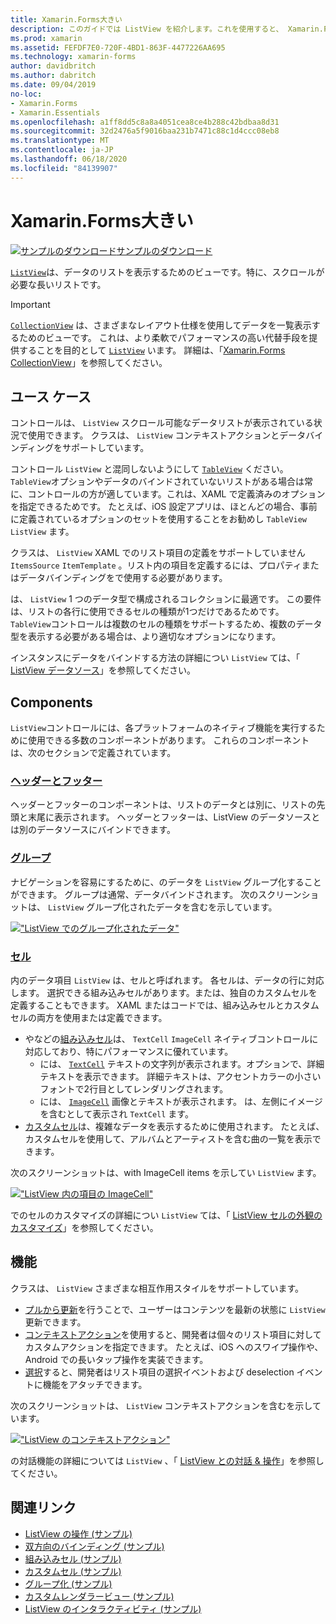 ```yaml
---
title: Xamarin.Forms大きい
description: このガイドでは ListView を紹介します。これを使用すると、 Xamarin.Forms 対話形式でデータを表示できます。
ms.prod: xamarin
ms.assetid: FEFDF7E0-720F-4BD1-863F-4477226AA695
ms.technology: xamarin-forms
author: davidbritch
ms.author: dabritch
ms.date: 09/04/2019
no-loc:
- Xamarin.Forms
- Xamarin.Essentials
ms.openlocfilehash: a1ff8dd5c8a8a4051cea8ce4b288c42bdbaa8d31
ms.sourcegitcommit: 32d2476a5f9016baa231b7471c88c1d4ccc08eb8
ms.translationtype: MT
ms.contentlocale: ja-JP
ms.lasthandoff: 06/18/2020
ms.locfileid: "84139907"
---
```

# <a name="xamarinforms-listview"></a>Xamarin.Forms大きい

[![サンプルのダウンロード](~/media/shared/download.png)サンプルのダウンロード](https://docs.microsoft.com/samples/xamarin/xamarin-forms-samples/workingwithlistview)

[`ListView`](xref:Xamarin.Forms.ListView)は、データのリストを表示するためのビューです。特に、スクロールが必要な長いリストです。

> [!IMPORTANT]
> [`CollectionView`](xref:Xamarin.Forms.CollectionView) は、さまざまなレイアウト仕様を使用してデータを一覧表示するためのビューです。 これは、より柔軟でパフォーマンスの高い代替手段を提供することを目的として [`ListView`](xref:Xamarin.Forms.ListView) います。 詳細は、「[Xamarin.Forms CollectionView](~/xamarin-forms/user-interface/collectionview/index.md)」を参照してください。

## <a name="use-cases"></a>ユース ケース

コントロールは、 `ListView` スクロール可能なデータリストが表示されている状況で使用できます。 クラスは、 `ListView` コンテキストアクションとデータバインディングをサポートしています。

コントロール `ListView` と混同しないようにして [`TableView`](~/xamarin-forms/user-interface/tableview.md) ください。 `TableView`オプションやデータのバインドされていないリストがある場合は常に、コントロールの方が適しています。これは、XAML で定義済みのオプションを指定できるためです。 たとえば、iOS 設定アプリは、ほとんどの場合、事前に定義されているオプションのセットを使用することをお勧めし `TableView` `ListView` ます。

クラスは、 `ListView` XAML でのリスト項目の定義をサポートしていません `ItemsSource` `ItemTemplate` 。リスト内の項目を定義するには、プロパティまたはデータバインディングをで使用する必要があります。

は、 `ListView` 1 つのデータ型で構成されるコレクションに最適です。 この要件は、リストの各行に使用できるセルの種類が1つだけであるためです。 `TableView`コントロールは複数のセルの種類をサポートするため、複数のデータ型を表示する必要がある場合は、より適切なオプションになります。

インスタンスにデータをバインドする方法の詳細につい `ListView` ては、「 [ListView データソース](~/xamarin-forms/user-interface/listview/data-and-databinding.md)」を参照してください。

## <a name="components"></a>Components

`ListView`コントロールには、各プラットフォームのネイティブ機能を実行するために使用できる多数のコンポーネントがあります。 これらのコンポーネントは、次のセクションで定義されています。

### <a name="headers-and-footers"></a>[ヘッダーとフッター](customizing-list-appearance.md#headers-and-footers)

ヘッダーとフッターのコンポーネントは、リストのデータとは別に、リストの先頭と末尾に表示されます。 ヘッダーとフッターは、ListView のデータソースとは別のデータソースにバインドできます。

### <a name="groups"></a>[グループ](customizing-list-appearance.md#grouping)

ナビゲーションを容易にするために、のデータを `ListView` グループ化することができます。 グループは通常、データバインドされます。 次のスクリーンショットは、 `ListView` グループ化されたデータを含むを示しています。

[!["ListView でのグループ化されたデータ"](images/grouping-depth-cropped.png)](images/grouping-depth.png#lightbox "ListView でのグループ化されたデータ")

### <a name="cells"></a>[セル](customizing-cell-appearance.md)

内のデータ項目 `ListView` は、セルと呼ばれます。 各セルは、データの行に対応します。 選択できる組み込みセルがあります。または、独自のカスタムセルを定義することもできます。 XAML またはコードでは、組み込みセルとカスタムセルの両方を使用または定義できます。

- やなどの[組み込みセル](customizing-cell-appearance.md#built-in-cells)は、 `TextCell` `ImageCell` ネイティブコントロールに対応しており、特にパフォーマンスに優れています。
  - には、 [`TextCell`](customizing-cell-appearance.md#textcell) テキストの文字列が表示されます。オプションで、詳細テキストを表示できます。 詳細テキストは、アクセントカラーの小さいフォントで2行目としてレンダリングされます。
  - には、 [`ImageCell`](customizing-cell-appearance.md#imagecell) 画像とテキストが表示されます。 は、左側にイメージを含むとして表示され `TextCell` ます。
- [カスタムセル](customizing-cell-appearance.md#custom-cells)は、複雑なデータを表示するために使用されます。 たとえば、カスタムセルを使用して、アルバムとアーティストを含む曲の一覧を表示できます。

次のスクリーンショットは、with ImageCell items を示してい `ListView` ます。

[!["ListView 内の項目の ImageCell"](images/image-cell-default-cropped.png)](images/image-cell-default.png#lightbox "ListView の ImageCell 項目")

でのセルのカスタマイズの詳細につい `ListView` ては、「 [ListView セルの外観のカスタマイズ](customizing-cell-appearance.md)」を参照してください。

## <a name="functionality"></a>機能

クラスは、 `ListView` さまざまな相互作用スタイルをサポートしています。

- [プルから更新](interactivity.md#pull-to-refresh)を行うことで、ユーザーはコンテンツを最新の状態に `ListView` 更新できます。
- [コンテキストアクション](interactivity.md#context-actions)を使用すると、開発者は個々のリスト項目に対してカスタムアクションを指定できます。 たとえば、iOS へのスワイプ操作や、Android での長いタップ操作を実装できます。
- [選択](interactivity.md#selection-and-taps)すると、開発者はリスト項目の選択イベントおよび deselection イベントに機能をアタッチできます。

次のスクリーンショットは、 `ListView` コンテキストアクションを含むを示しています。

[!["ListView のコンテキストアクション"](images/context-default-cropped.png)](images/context-default.png#lightbox "ListView のコンテキストアクション")

の対話機能の詳細については `ListView` 、「 [ListView との対話 & 操作](interactivity.md)」を参照してください。

## <a name="related-links"></a>関連リンク

- [ListView の操作 (サンプル)](https://docs.microsoft.com/samples/xamarin/xamarin-forms-samples/workingwithlistview)
- [双方向のバインディング (サンプル)](https://docs.microsoft.com/samples/xamarin/xamarin-forms-samples/userinterface-listview-switchentrytwobinding)
- [組み込みセル (サンプル)](https://docs.microsoft.com/samples/xamarin/xamarin-forms-samples/userinterface-listview-builtincells)
- [カスタムセル (サンプル)](https://docs.microsoft.com/samples/xamarin/xamarin-forms-samples/userinterface-listview-customcells)
- [グループ化 (サンプル)](https://docs.microsoft.com/samples/xamarin/xamarin-forms-samples/userinterface-listview-grouping)
- [カスタムレンダラービュー (サンプル)](https://docs.microsoft.com/samples/xamarin/xamarin-forms-samples/workingwithlistviewnative/)
- [ListView のインタラクティビティ (サンプル)](https://docs.microsoft.com/samples/xamarin/xamarin-forms-samples/userinterface-listview-interactivity)
